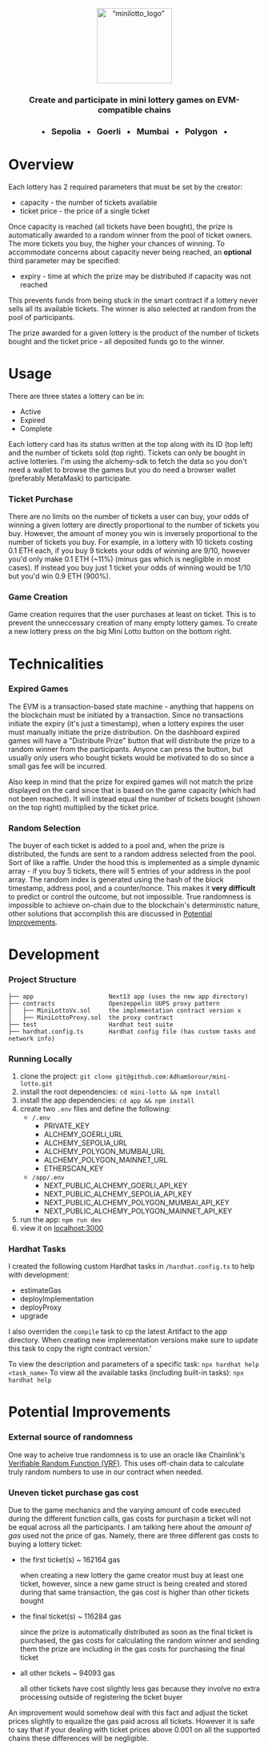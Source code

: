 <p  align="center">
	<img  src="https://raw.githubusercontent.com/AdhamSorour/mini-lotto/main/app/public/lotto.svg"  alt= “minilotto_logo”  width="150"  height="150">
</p>

<h3 align="center">Create and participate in mini lottery games on EVM-compatible chains</h3>
<h3 align="center">&#8226;&ensp; Sepolia &ensp;&#8226;&ensp; Goerli &ensp;&#8226;&ensp; Mumbai &ensp;&#8226;&ensp; Polygon &ensp;&#8226; </h3>

# Overview

Each lottery has 2 required parameters that must be set by the creator:

- capacity - the number of tickets available
- ticket price - the price of a single ticket

Once capacity is reached (all tickets have been bought), the prize is automatically awarded to a random winner from the pool of ticket owners. The more tickets you buy, the higher your chances of winning. To accommodate concerns about capacity never being reached, an **optional** third parameter may be specified:

- expiry - time at which the prize may be distributed if capacity was not reached

This prevents funds from being stuck in the smart contract if a lottery never sells all its available tickets. The winner is also selected at random from the pool of participants.
  
The prize awarded for a given lottery is the product of the number of tickets bought and the ticket price - all deposited funds go to the winner.
  
# Usage

There are three states a lottery can be in:
* Active
* Expired
* Complete

Each lottery card has its status written at the top along with its ID (top left) and the number of tickets sold (top right). Tickets can only be bought in active lotteries. I'm using the alchemy-sdk to fetch the data so you don't need a wallet to browse the games but you do need a browser wallet (preferably MetaMask) to participate.

### Ticket Purchase

There are no limits on the number of tickets a user can buy, your odds of winning a given lottery are directly proportional to the number of tickets you buy. However, the amount of money you win is inversely proportional to the number of tickets you buy. For example, in a lottery with 10 tickets costing 0.1 ETH each, if you buy 9 tickets your odds of winning are 9/10, however you'd only make 0.1 ETH (~11%) (minus gas which is negligible in most cases). If instead you buy just 1 ticket your odds of winning would be 1/10 but you'd win 0.9 ETH (900%). 

### Game Creation

Game creation requires that the user purchases at least on ticket. This is to prevent the unneccessary creation of many empty lottery games. To create a new lottery press on the big Mini Lotto button on the bottom right.

# Technicalities

### Expired Games

The EVM is a transaction-based state machine - anything that happens on the blockchain must be initiated by a transaction. Since no transactions initiate the expiry (it's just a timestamp), when a lottery expires the user must manually initiate the prize distribution. On the dashboard expired games will have a "Distribute Prize" button that will distribute the prize to a random winner from the participants. Anyone can press the button, but usually only users who bought tickets would be motivated to do so since a small gas fee will be incurred. 

Also keep in mind that the prize for expired games will not match the prize displayed on the card since that is based on the game capacity (which had not been reached). It will instead equal the number of tickets bought (shown on the top right) multiplied by the ticket price.
 
### Random Selection

The buyer of each ticket is added to a pool and, when the prize is distributed, the funds are sent to a random address selected from the pool. Sort of like a raffle. Under the hood this is implemented as a simple dynamic array - if you buy 5 tickets, there will 5 entries of your address in the pool array. The random index is generated using the hash of the block timestamp, address pool, and a counter/nonce. This makes it **very difficult** to predict or control the outcome, but not impossible. True randomness is impossible to achieve on-chain due to the blockchain's deterministic nature, other solutions that accomplish this are discussed in [Potential Improvements](#potential-improvements).

# Development

### Project Structure
```
├── app						Next13 app (uses the new app directory)
├── contracts				Openzeppelin UUPS proxy pattern
│   ├── MiniLottoVx.sol		the implementation contract version x 		
│   ├── MiniLottoProxy.sol	the proxy contract
├── test					Hardhat test suite
├── hardhat.config.ts		Hardhat config file (has custom tasks and network info)
```

### Running Locally

1. clone the project: `git clone git@github.com:AdhamSorour/mini-lotto.git`
2. install the root dependencies: `cd mini-lotto && npm install`
3. install the app dependencies: `cd app && npm install`
4. create two `.env` files and define the following:
	* `/.env`
		* PRIVATE_KEY
		* ALCHEMY_GOERLI_URL
		* ALCHEMY_SEPOLIA_URL
		* ALCHEMY_POLYGON_MUMBAI_URL
		* ALCHEMY_POLYGON_MAINNET_URL
		* ETHERSCAN_KEY
	* `/app/.env`
		* NEXT_PUBLIC_ALCHEMY_GOERLI_API_KEY
		* NEXT_PUBLIC_ALCHEMY_SEPOLIA_API_KEY
		* NEXT_PUBLIC_ALCHEMY_POLYGON_MUMBAI_API_KEY
		* NEXT_PUBLIC_ALCHEMY_POLYGON_MAINNET_API_KEY
5. run the app: `npm run dev`
6. view it on [localhost:3000](http://localhost:3000/) 
 
### Hardhat Tasks

I created the following custom Hardhat tasks in `/hardhat.config.ts` to help with development:

* estimateGas
* deployImplementation
* deployProxy
* upgrade

I also overriden the `compile` task to cp the latest Artifact to the app directory. When creating new implementation versions make sure to update this task to copy the right contract version.'

To view the description and parameters of a specific task: `npx hardhat help <task_name>`
To view all the available tasks (including built-in tasks): `npx hardhat help`

# Potential Improvements

### External source of randomness

One way to acheive true randomness is to use an oracle like Chainlink's [Verifiable Random Function (VRF)](https://chain.link/vrf?&utm_medium=paid-search&utm_source=google&utm_term=vrf&agid=bbe5sc6y0fzr&cnid=a7lcqb229rie&gclid=EAIaIQobChMIj5HN26yA_gIVQyc4Ch0c4wigEAAYASAAEgI2xvD_BwE). This uses off-chain data to calculate truly random numbers to use in our contract when needed. 


### Uneven ticket purchase gas cost

Due to the game mechanics and the varying amount of code executed during the different function calls, gas costs for purchasin a ticket will not be equal across all the participants. I am talking here about the *amount of gas* used not the price of gas. Namely, there are three different gas costs to buying a lottery ticket:

* the first ticket(s) ~ 162164 gas
	
	when creating a new lottery the game creator must buy at least one ticket, however, since a new game struct is being created and stored during that same transaction, the gas cost is higher than other tickets bought
	
* the final ticket(s) ~ 116284 gas

	since the prize is automatically distributed as soon as the final ticket is purchased, the gas costs for calculating the random winner and sending them the prize are including in the gas costs for purchasing the final ticket

* all other tickets ~ 94093 gas

	all other tickets have cost slightly less gas because they involve no extra processing outside of registering the ticket buyer


An improvement would somehow deal with this fact and adjust the ticket prices slightly to equalize the gas paid across all tickets. However it is safe to say that if your dealing with ticket prices above 0.001 on all the supported chains these differences will be negligible.


